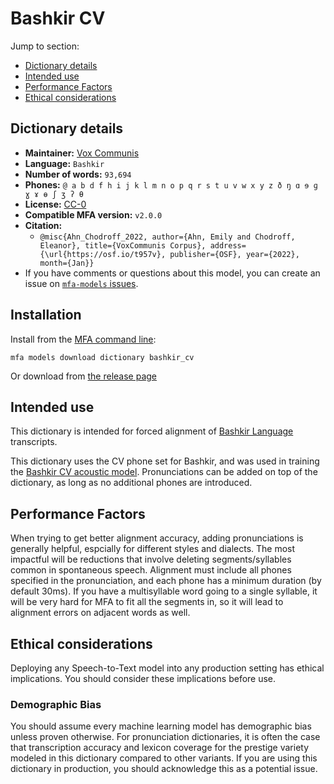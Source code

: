 
# Bashkir CV

Jump to section:

- [Dictionary details](#dictionary-details)
- [Intended use](#intended-use)
- [Performance Factors](#performance-factors)
- [Ethical considerations](#ethical-considerations)

## Dictionary details

- **Maintainer:** [Vox Communis](https://osf.io/t957v/)
- **Language:** `Bashkir`
- **Number of words:** `93,694`
- **Phones:** `@ a b d f h i j k l m n o p q r s t u v w x y z ð ŋ ɑ ɘ ɡ ɣ ɤ ɵ ʃ ʒ ʔ θ`
- **License:** [CC-0](https://creativecommons.org/publicdomain/zero/1.0/)
- **Compatible MFA version:** `v2.0.0`
- **Citation:**
  - `@misc{Ahn_Chodroff_2022, author={Ahn, Emily and Chodroff, Eleanor}, title={VoxCommunis Corpus}, address={\url{https://osf.io/t957v}, publisher={OSF}, year={2022}, month={Jan}}`
- If you have comments or questions about this model, you can create an issue on [`mfa-models` issues](https://github.com/MontrealCorpusTools/mfa-models/issues).

## Installation

Install from the [MFA command line](https://montreal-forced-aligner.readthedocs.io/en/latest/user_guide/models/index.html):

```
mfa models download dictionary bashkir_cv
```

Or download from [the release page](https://github.com/MontrealCorpusTools/mfa-models/releases/tag/dictionary-bashkir_cv-v2.0.0)

## Intended use

This dictionary is intended for forced alignment of [Bashkir Language](https://en.wikipedia.org/wiki/Bashkir_language) transcripts.

This dictionary uses the CV phone set for Bashkir, and was used in training the
[Bashkir CV acoustic model](https://github.com/MontrealCorpusTools/mfa-models/blob/main/acoustic/Bashkir/CV/v2.0.0/).
Pronunciations can be added on top of the dictionary, as long as no additional phones are introduced.

## Performance Factors

When trying to get better alignment accuracy, adding pronunciations is generally helpful, espcially for different styles and dialects.  The most impactful will be reductions that
involve deleting segments/syllables common in spontaneous speech.  Alignment must include all phones specified in the pronunciation, and each phone has
a minimum duration (by default 30ms). If you have a multisyllable word going to a single syllable, it will be very hard for MFA to fit all the segments in,
so it will lead to alignment errors on adjacent words as well.

## Ethical considerations

Deploying any Speech-to-Text model into any production setting has ethical implications. You should consider these implications before use.

### Demographic Bias

You should assume every machine learning model has demographic bias unless proven otherwise.
For pronunciation dictionaries, it is often the case that transcription accuracy and lexicon coverage for the prestige variety modeled in this dictionary compared to other variants.
If you are using this dictionary in production, you should acknowledge this as a potential issue.
